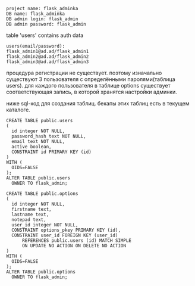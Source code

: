 ```
project name: flask_adminka
DB name: flask_adminka
DB admin login: flask_admin
DB admin password: flask_admin
```

table 'users' contains auth data
```
users(email/password):
flask_admin1@ad.ad/flask_admin1
flask_admin2@ad.ad/flask_admin2
flask_admin3@ad.ad/flask_admin3
```

процедура регистрации не существует. поэтому изначально существуют 3 пользователя с определёнными паролями(таблица users). для каждого пользователя в таблице options существует соответствующая запись, в которой хранятся настройки админки.

ниже sql-код для создания таблиц. бекапы этих таблиц есть в текущем каталоге.

```
CREATE TABLE public.users
(
  id integer NOT NULL,
  password_hash text NOT NULL,
  email text NOT NULL,
  active boolean,
  CONSTRAINT id PRIMARY KEY (id)
)
WITH (
  OIDS=FALSE
);
ALTER TABLE public.users
  OWNER TO flask_admin;
```

```
CREATE TABLE public.options
(
  id integer NOT NULL,
  firstname text,
  lastname text,
  notepad text,
  user_id integer NOT NULL,
  CONSTRAINT options_pkey PRIMARY KEY (id),
  CONSTRAINT user_id FOREIGN KEY (user_id)
      REFERENCES public.users (id) MATCH SIMPLE
      ON UPDATE NO ACTION ON DELETE NO ACTION
)
WITH (
  OIDS=FALSE
);
ALTER TABLE public.options
  OWNER TO flask_admin;

```







